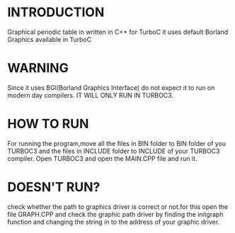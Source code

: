 # INTRODUCTION
Graphical periodic table in written in C++ for TurboC it uses default Borland Graphics available in TurboC
# WARNING
Since it uses BGI(Borland Graphics Interface) do not expect it to run on modern day compilers. IT WILL ONLY RUN IN TURBOC3.
# HOW TO RUN
For running the program,move all the files in BIN folder to BIN folder of you TURBOC3 and the files in INCLUDE folder to INCLUDE of your TURBOC3 compiler. 
Open TURBOC3 and open the MAIN.CPP file and run it.
# DOESN'T RUN?
check whether the path to graphics driver is correct or not.for this open the file GRAPH.CPP and check the graphic path driver by finding the initgraph function and changing the string in to the address of your graphic driver.  
